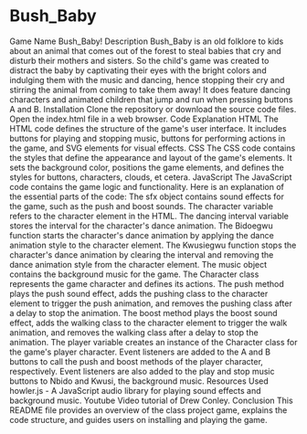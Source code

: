 # Bush_Baby

Game Name
Bush_Baby!
Description
Bush_Baby is an old folklore to kids about an animal that comes out of the forest to steal babies that cry and disturb their mothers and sisters. So the child's game was created to distract the baby by captivating their eyes with the bright colors and indulging them with the music and dancing, hence stopping their cry and stirring the animal from coming to take them away! It does feature dancing characters and animated children that jump and run when pressing buttons A and B.
Installation
Clone the repository or download the source code files.
Open the index.html file in a web browser.
Code Explanation
HTML
The HTML code defines the structure of the game's user interface. It includes buttons for playing and stopping music, buttons for performing actions in the game, and SVG elements for visual effects.
CSS
The CSS code contains the styles that define the appearance and layout of the game's elements. It sets the background color, positions the game elements, and defines the styles for buttons, characters, clouds, et cetera.
JavaScript
The JavaScript code contains the game logic and functionality. Here is an explanation of the essential parts of the code:
The sfx object contains sound effects for the game, such as the push and boost sounds.
The character variable refers to the character element in the HTML.
The dancing interval variable stores the interval for the character's dance animation.
The Bidoegwu function starts the character's dance animation by applying the dance animation style to the character element.
The Kwusiegwu function stops the character's dance animation by clearing the interval and removing the dance animation style from the character element.
The music object contains the background music for the game.
The Character class represents the game character and defines its actions.
The push method plays the push sound effect, adds the pushing class to the character element to trigger the push animation, and removes the pushing class after a delay to stop the animation.
The boost method plays the boost sound effect, adds the walking class to the character element to trigger the walk animation, and removes the walking class after a delay to stop the animation.
The player variable creates an instance of the Character class for the game's player character.
Event listeners are added to the A and B buttons to call the push and boost methods of the player character, respectively.
Event listeners are also added to the play and stop music buttons to Nbido and Kwusi, the background music.
Resources Used
howler.js - A JavaScript audio library for playing sound effects and background music.
Youtube Video tutorial of Drew Conley.
Conclusion
This README file provides an overview of the class project game, explains the code structure, and guides users on installing and playing the game.
